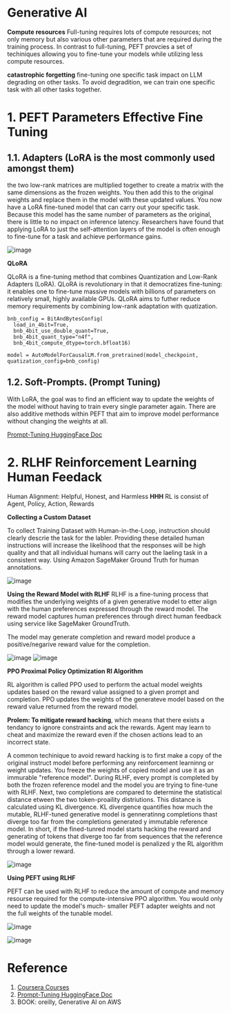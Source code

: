 # Generative AI 

**Compute resources**
Full-tuning requires lots of compute resources; not only memory but also various other parameters that are required during the training process. 
In contrast to full-tuning, PEFT provcies a set of techiniques allowing you to fine-tune your models while utilizing less compute resources.

**catastrophic forgetting**
fine-tuning one specific task impact on LLM degrading on other tasks. To avoid degradition, we can train one specific task with all other tasks together.

# 1. PEFT Parameters Effective Fine Tuning



## 1.1. Adapters (LoRA is the most commonly used amongst them)

the two low-rank matrices are multiplied together to create a matrix with the same dimensions as the frozen weights. You then add this to the original weights and replace them in the model with these updated values. You now have a LoRA fine-tuned model that can carry out your specific task. Because this model has the same number of parameters as the original, there is little to no impact on inference latency. Researchers have found that applying LoRA to just the self-attention layers of the model is often enough to fine-tune for a task and achieve performance gains. 

![image](https://github.com/user-attachments/assets/a5d17389-2593-4ee5-af84-2e4fbfc3f15e)

**QLoRA**

QLoRA is a fine-tuning method that combines Quantization and Low-Rank Adapters (LoRA). QLoRA is revolutionary in that it democratizes fine-tuning: it enables one to fine-tune massive models with billions of parameters on relatively small, highly available GPUs. QLoRA aims to futher reduce memory requirements by combining low-rank adaptation with quatization. 

```
bnb_config = BitAndBytesConfig(
  load_in_4bit=True,
  bnb_4bit_use_double_quant=True,
  bnb_4bit_quant_type="n4f",
  bnb_4bit_compute_dtype=torch.bfloat16)

model = AutoModelForCausalLM.from_pretrained(model_checkpoint, quatization_config=bnb_config)
```

## 1.2. Soft-Prompts. (Prompt Tuning)
With LoRA, the goal was to find an efficient way to update the weights of the model without having to train every single parameter again. There are also additive methods within PEFT that aim to improve model performance without changing the weights at all.

[Prompt-Tuning HuggingFace Doc](https://huggingface.co/learn/cookbook/prompt_tuning_peft)

# 2. RLHF Reinforcement Learning Human Feedack

Human Alignment: Helpful, Honest, and Harmless **HHH**
RL is consist of Agent, Policy, Action, Rewards

**Collecting a Custom Dataset**

To collect Training Dataset with Human-in-the-Loop, instruction should clearly descrie the task for the labler. Providing these detailed human instructions will increase the likelihood that the responses will be high quality and that all individual humans will carry out the laeling task in a consistent way. 
Using Amazon SageMaker Ground Truth for human annotations.

![image](https://github.com/user-attachments/assets/4add3685-64c9-4185-b9bc-511d297e4dfc)

**Using the Reward Model with RLHF**
RLHF is a fine-tuning process that modifies the underlying weights of a given generative model to etter align with the human preferences expressed through the reward model. The reward model captures human preferences through direct human feedback using service like SageMaker GroundTruth.

The model may generate completion and reward model produce a positive/negarive reward value for the completion.

![image](https://github.com/user-attachments/assets/3750b875-2b9a-464c-8bc9-1b329b7a76a7)
![image](https://github.com/user-attachments/assets/a20feb34-d8f8-4c19-9253-5d81d125be06)

**PPO Proximal Policy Optimization Rl Algorithm**

RL algorithm is called PPO used to perform the actual model weights updates based on the reward value assigned to a given prompt and completion. PPO updates the weights of the generateve model based on the reward value returned from the reward model.

**Prolem: To mitigate reward hacking**, which means that there exists a tendancy to ignore constraints and ack the rewards. Agent may learn to cheat and maximize the reward even if the chosen actions lead to an incorrect state.

A common techinique to avoid reward hacking is to first make a copy of the original instruct model before performing any reinforcement learninng or weight updates. You freeze the weights of copied model and use it as an immurable "reference model". During RLHF, every prompt is completed by both the frozen reference model and the model you are trying to fine-tune with RLHF. Next, two completions are compared to determine the statistical distance etween the two token-proaility distriutions. This distance is calculated using KL divergence. KL divergence quantifies how much the mutable, RLHF-tuned generative model is genneratinng completions thast diverge too far from the completions generated y immutable reference model. In short, if the fined-tunred model starts hacking the reward and generating of tokens that diverge too far from sequences that the reference model would generate, the fine-tuned model is penalized y the RL algorithm through a lower reward.

![image](https://github.com/user-attachments/assets/3eb81a02-f793-4020-b0e6-1988fc17bb7f)

**Using PEFT using RLHF**

PEFT can be used with RLHF to reduce the amount of compute and memory resourse required for the compute-intensive PPO algorithm. You would only need to update the model's much-
smaller PEFT adapter weights and not the full weights of the tunable model.

![image](https://github.com/user-attachments/assets/1057dca3-8d6b-47e5-b787-875c748f0db6)

![image](https://github.com/user-attachments/assets/84a1b0ea-4fe5-4536-8a69-c88f617d2ae5)



# Reference 
1. [Coursera Courses](https://www.coursera.org/learn/generative-ai-with-llms)
2. [Prompt-Tuning HuggingFace Doc](https://huggingface.co/learn/cookbook/prompt_tuning_peft)
3. BOOK: oreilly, Generative AI on AWS

